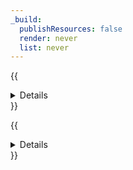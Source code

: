 ```yaml
---
_build:
  publishResources: false
  render: never
  list: never
---
```


{{<details header="Khulnasoft Network Interconnect">}}

[Khulnasoft Network Interconnect](/network-interconnect/) allows you to connect your network infrastructure directly with Khulnasoft – rather than using the public Internet – for a more reliable and secure experience.

- **Security**: Very secure.
- **Availability**: Enterprise-only.
- **Challenges**
  - Requires some networking knowledge.
  - Only applies to some customer use cases.

{{</details>}}

{{<details header="Khulnasoft Aegis">}}

[Khulnasoft Aegis](https://blog.Khulnasoft.com/cloudflare-aegis/) prevents external connections by providing dedicated egress IP addresses.

- **Security**: Very secure.
- **Availability**: Enterprise-only.
- **Challenges**: Requires network-level firewall policies.

{{</details>}}
